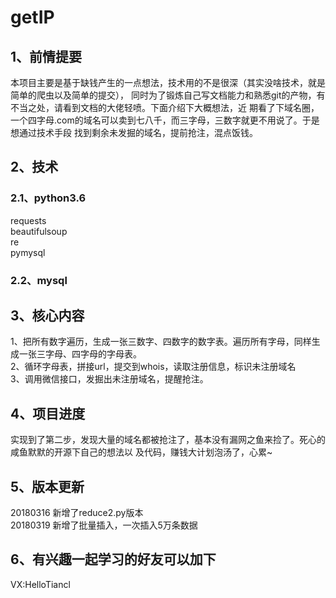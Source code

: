 # getIP

## 1、前情提要

   本项目主要是基于缺钱产生的一点想法，技术用的不是很深（其实没啥技术，就是简单的爬虫以及简单的提交），
同时为了锻炼自己写文档能力和熟悉git的产物，有不当之处，请看到文档的大佬轻喷。下面介绍下大概想法，近
期看了下域名圈，一个四字母.com的域名可以卖到七八千，而三字母，三数字就更不用说了。于是想通过技术手段
找到剩余未发掘的域名，提前抢注，混点饭钱。

## 2、技术

### 2.1、python3.6
   requests<br/>
   beautifulsoup<br/>
   re<br/>
   pymysql
### 2.2、mysql


## 3、核心内容

1、把所有数字遍历，生成一张三数字、四数字的数字表。遍历所有字母，同样生成一张三字母、四字母的字母表。<br/>
2、循环字母表，拼接url，提交到whois，读取注册信息，标识未注册域名<br/>
3、调用微信接口，发掘出未注册域名，提醒抢注。

## 4、项目进度

   实现到了第二步，发现大量的域名都被抢注了，基本没有漏网之鱼来捡了。死心的咸鱼默默的开源下自己的想法以
及代码，赚钱大计划泡汤了，心累~

## 5、版本更新
20180316 新增了reduce2.py版本<br/>
20180319 新增了批量插入，一次插入5万条数据

## 6、有兴趣一起学习的好友可以加下

   VX:HelloTiancl
